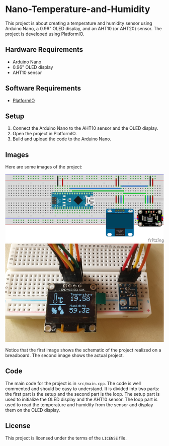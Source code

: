 # Nano-Temperature-and-Humidity

This project is about creating a temperature and humidity sensor using Arduino Nano, a 0.96" OLED display, and an AHT10 (or AHT20) sensor. The project is developed using PlatformIO.

## Hardware Requirements

- Arduino Nano
- 0.96" OLED display
- AHT10 sensor

## Software Requirements

- [PlatformIO](https://platformio.org/)

## Setup

1. Connect the Arduino Nano to the AHT10 sensor and the OLED display.
2. Open the project in PlatformIO.
3. Build and upload the code to the Arduino Nano.

## Images

Here are some images of the project:

![Image 1](./images/Temperature_and_Humidity.png)
![Image 2](./images/RealPic.jpg)

Notice that the first image shows the schematic of the project realized on a breadboard. The second image shows the actual project.

## Code

The main code for the project is in `src/main.cpp`. The code is well commented and should be easy to understand. It is divided into two parts: the first part is the setup and the second part is the loop. The setup part is used to initialize the OLED display and the AHT10 sensor. The loop part is used to read the temperature and humidity from the sensor and display them on the OLED display.

## License

This project is licensed under the terms of the `LICENSE` file.